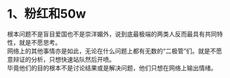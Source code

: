 # 1、粉红和50w

根本问题不是盲目爱国也不是崇洋媚外，说到底最极端的两类人反而最具有共同特性，就是不愿思考。  
网络上的其他事情亦是如此，无论在什么问题上都有无数的“二极管”们。就是不愿意辩证的分析，只想快速站队然后开喷。  
毕竟他们的目的根本不是讨论结果或是解决问题，他们只想在网络上输出情绪。